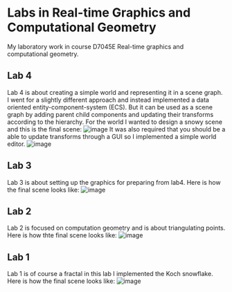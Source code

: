 # Labs in Real-time Graphics and Computational Geometry
My laboratory work in course D7045E Real-time graphics and computational geometry.

## Lab 4
Lab 4 is about creating a simple world and representing it in a scene graph. I went for a slightly different approach and instead implemented a data oriented entity-component-system (ECS). But it can be used as a scene graph by adding parent child components and updating their transforms according to the hierarchy. For the world I wanted to design a snowy scene and this is the final scene:
![image](https://github.com/Aleman778/D7045E-Lab/blob/main/demo/lab4.PNG)
It was also required that you should be a able to update transforms through a GUI so I implemented a simple world editor.
![image](https://github.com/Aleman778/D7045E-Lab/blob/main/demo/lab4-editor.PNG)

## Lab 3
Lab 3 is about setting up the graphics for preparing from lab4. Here is how the final scene looks like:
![image](https://github.com/Aleman778/D7045E-Lab/blob/main/demo/lab3.PNG)

## Lab 2
Lab 2 is focused on computation geometry and is about triangulating points. Here is how thte final scene looks like:
![image](https://github.com/Aleman778/D7045E-Lab/blob/main/demo/lab2.PNG)

## Lab 1
Lab 1 is of course a fractal in this lab I implemented the Koch snowflake. Here is how the final scene looks like:
![image](https://github.com/Aleman778/D7045E-Lab/blob/main/demo/lab1.PNG)
